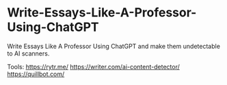 # Write-Essays-Like-A-Professor-Using-ChatGPT
Write Essays Like A Professor Using ChatGPT and make them undetectable to AI scanners.

Tools:
https://rytr.me/
https://writer.com/ai-content-detector/
https://quillbot.com/
